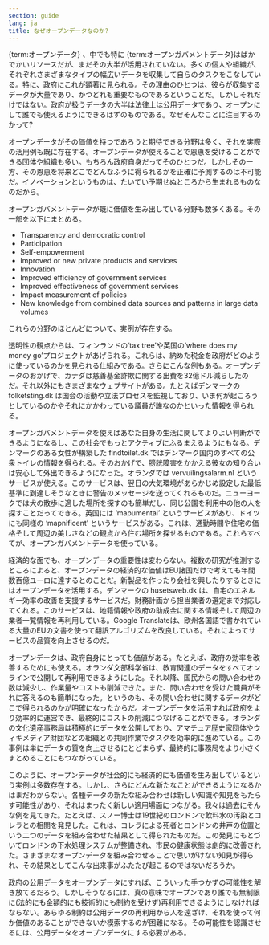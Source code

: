 ```yaml
---
section: guide
lang: ja
title: なぜオープンデータなのか?
---
```


{term:オープンデータ} 、中でも特に {term:オープンガバメントデータ}はばかでかいリソースだが、まだその大半が活用されていない。多くの個人や組織が、それぞれさまざまなタイプの幅広いデータを収集して自らのタスクをこなしている。特に、政府にこれが顕著に見られる。その理由のひとつは、彼らが収集するデータが大量であり、かつどれも重要なものであるということだ。しかしそれだけではない。政府が扱うデータの大半は法律上は公用データであり、オープンにして誰でも使えるようにできるはずのものである。なぜそんなことに注目するのかって?

オープンデータがその価値を持つであろうと期待できる分野は多く、それを実際の活用例も既に存在する。オープンデータが使えることで恩恵を受けることができる団体や組織も多い。もちろん政府自身だってそのひとつだ。しかしその一方、その恩恵を将来どこでどんなふうに得られるかを正確に予測するのは不可能だ。イノベーションというものは、たいてい予期せぬところから生まれるものなのだから。

オープンガバメントデータが既に価値を生み出している分野も数多くある。その一部を以下にまとめる。

-   Transparency and democratic control
-   Participation
-   Self-empowerment
-   Improved or new private products and services
-   Innovation
-   Improved efficiency of government services
-   Improved effectiveness of government services
-   Impact measurement of policies
-   New knowledge from combined data sources and patterns in large data volumes

これらの分野のほとんどについて、実例が存在する。

透明性の観点からは、フィンランドの‘tax tree’や英国の‘where does my money go’プロジェクトがあげられる。これらは、納めた税金を政府がどのように使っているのかを見られる仕組みである。さらにこんな例もある。オープンデータのおかげで、カナダは慈善基金詐欺に関する出費を32億ドル減らしたのだ。それ以外にもさまざまなウェブサイトがある。たとえばデンマークのfolketsting.dk は国会の活動や立法プロセスを監視しており、いま何が起ころうとしているのかやそれにかかわっている議員が誰なのかといった情報を得られる。

オープンガバメントデータを使えばあなた自身の生活に関してよりよい判断ができるようになるし、この社会でもっとアクティブにふるまえるようにもなる。デンマークのある女性が構築した findtoilet.dk ではデンマーク国内のすべての公衆トイレの情報を得られる。そのおかげで、膀胱障害をかかえる彼女の知り合いは安心して外出できるようになった。オランダでは vervuilingsalarm.nl というサービスが使える。このサービスは、翌日の大気環境があらかじめ設定した最低基準に到達しそうなときに警告のメッセージを送ってくれるものだ。ニューヨークでは犬の散歩に適した場所を探すのも簡単だし、同じ公園を利用中の他の人を探すことだってできる。英国には ‘mapumental’ というサービスがあり、ドイツにも同様の ‘mapnificent’ というサービスがある。これは、通勤時間や住宅の価格そして周辺の美しさなどの観点から住む場所を探せるものである。これらすべてが、オープンガバメントデータを使っている。

経済的な面でも、オープンデータの重要性は変わらない。複数の研究が推測するところによると、オープンデータの経済的な価値はEU諸国だけで考えても年間数百億ユーロに達するとのことだ。新製品を作ったり会社を興したりするときにはオープンデータを活用する。デンマークの husetsweb.dk は、自宅のエネルギー効率の改善を支援するサービスだ。財務計画から担当業者の選定まで対応してくれる。このサービスは、地籍情報や政府の助成金に関する情報そして周辺の業者一覧情報を再利用している。Google Translateは、欧州各国語で書かれている大量のEUの文書を使って翻訳アルゴリズムを改良している。それによってサービスの品質を向上させるのだ。

オープンデータは、政府自身にとっても価値がある。たとえば、政府の効率を改善するためにも使える。オランダ文部科学省は、教育関連のデータをすべてオンラインで公開して再利用できるようにした。それ以降、国民からの問い合わせの数は減少し、作業量やコストも削減できた。また、問い合わせを受けた職員がそれに答えるのも簡単になった。というのも、その問い合わせに関するデータがどこで得られるのかが明確になったからだ。オープンデータを活用すれば政府をより効率的に運営でき、最終的にコストの削減につなげることができる。オランダの文化遺産事務局は積極的にデータを公開しており、アマチュア歴史家団体やウィキメディア財団などの組織との共同作業でタスクを効率的に進めている。この事例は単にデータの質を向上させるにとどまらず、最終的に事務局をより小さくまとめることにもつながっている。

このように、オープンデータが社会的にも経済的にも価値を生み出しているという実例は多数存在する。しかし、さらにどんな新たなことができるようになるかはまだわからない。各種データの新たな組み合わせは新しい知識や知見をもたらす可能性があり、それはまったく新しい適用場面につながる。我々は過去にそんな例を見てきた。たとえば、スノー博士は19世紀のロンドンで飲料水の汚染とコレラとの相関を発見した。これは、コレラによる死者とロンドンの井戸の位置という二つのデータを組み合わせた結果として得られたものだ。この発見にもとづいてロンドンの下水処理システムが整備され、市民の健康状態は劇的に改善された。さまざまなオープンデータを組み合わせることで思いがけない知見が得られ、その結果としてこんな出来事がふたたび起こるのではないだろうか。

政府の公用データをオープンデータにすれば、こういった手つかずの可能性を解き放てるだろう。しかしそうなるには、真の意味でオープンであり誰でも無制限に(法的にも金額的にも技術的にも制約を受けず)再利用できるようにしなければならない。あらゆる制約は公用データの再利用から人を遠ざけ、それを使って何か価値のあることができないか模索するのが困難になる。その可能性を認識させるには、公用データをオープンデータにする必要がある。